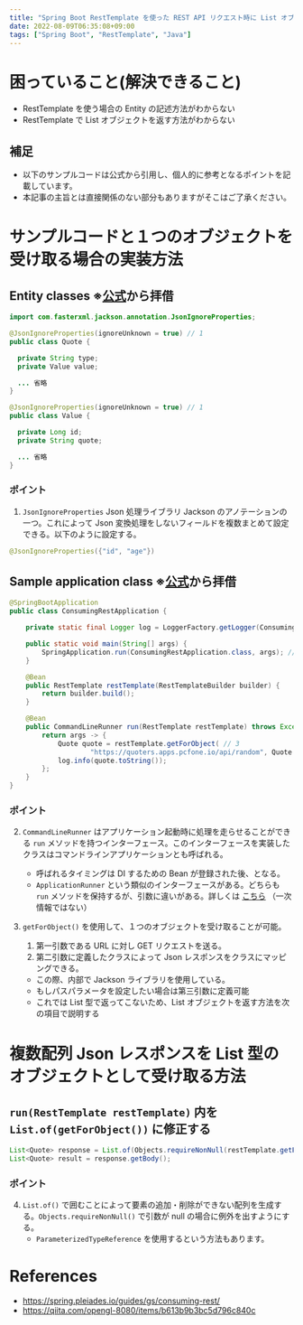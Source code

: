 ```yaml
---
title: "Spring Boot RestTemplate を使った REST API リクエスト時に List オブジェクトを Entity クラスとしてマッピングする方法"
date: 2022-08-09T06:35:08+09:00
tags: ["Spring Boot", "RestTemplate", "Java"]
---
```



# 困っていること(解決できること)
- RestTemplate を使う場合の Entity の記述方法がわからない
- RestTemplate で List オブジェクトを返す方法がわからない

## 補足
- 以下のサンプルコードは公式から引用し、個人的に参考となるポイントを記載しています。
- 本記事の主旨とは直接関係のない部分もありますがそこはご了承ください。

# サンプルコードと１つのオブジェクトを受け取る場合の実装方法

## Entity classes ※[公式](https://spring.pleiades.io/guides/gs/consuming-rest/)から拝借

```java
import com.fasterxml.jackson.annotation.JsonIgnoreProperties;

@JsonIgnoreProperties(ignoreUnknown = true) // 1
public class Quote {

  private String type;
  private Value value;

  ... 省略
}

@JsonIgnoreProperties(ignoreUnknown = true) // 1
public class Value {

  private Long id; 
  private String quote;

  ... 省略
}
```

### ポイント
1. `JsonIgnoreProperties` Json 処理ライブラリ Jackson のアノテーションの一つ。これによって Json 変換処理をしないフィールドを複数まとめて設定できる。以下のように設定する。
```java
@JsonIgnoreProperties({"id", "age"})
```

## Sample application class ※[公式](https://spring.pleiades.io/guides/gs/consuming-rest/)から拝借
```java
@SpringBootApplication
public class ConsumingRestApplication {

	private static final Logger log = LoggerFactory.getLogger(ConsumingRestApplication.class);

	public static void main(String[] args) {
		SpringApplication.run(ConsumingRestApplication.class, args); // 2
	}

	@Bean
	public RestTemplate restTemplate(RestTemplateBuilder builder) {
		return builder.build();
	}

	@Bean
	public CommandLineRunner run(RestTemplate restTemplate) throws Exception { // 2
		return args -> {
			Quote quote = restTemplate.getForObject( // 3
					"https://quoters.apps.pcfone.io/api/random", Quote.class); 
			log.info(quote.toString());
		};
	}
}
```

### ポイント
2. `CommandLineRunner` はアプリケーション起動時に処理を走らせることができる `run` メソッドを持つインターフェース。このインターフェースを実装したクラスはコマンドラインアプリケーションとも呼ばれる。
    - 呼ばれるタイミングは DI するための Bean が登録された後、となる。
    - `ApplicationRunner` という類似のインターフェースがある。どちらも `run` メソッドを保持するが、引数に違いがある。詳しくは [こちら](https://stackoverflow.com/a/59329029) （一次情報ではない）

3. `getForObject()` を使用して、１つのオブジェクトを受け取ることが可能。
   1. 第一引数である URL に対し GET リクエストを送る。
   2. 第二引数に定義したクラスによって Json レスポンスをクラスにマッピングできる。
   - この際、内部で Jackson ライブラリを使用している。
   - もしパスパラメータを設定したい場合は第三引数に定義可能
   - これでは List 型で返ってこないため、List オブジェクトを返す方法を次の項目で説明する

# 複数配列 Json レスポンスを List 型のオブジェクトとして受け取る方法

## `run(RestTemplate restTemplate)` 内を `List.of(getForObject())` に修正する
```java
List<Quote> response = List.of(Objects.requireNonNull(restTemplate.getForObject(url, Quote[].class))); // 4
List<Quote> result = response.getBody();
```

### ポイント
4. `List.of()` で囲むことによって要素の追加・削除ができない配列を生成する。`Objects.requireNonNull()` で引数が null の場合に例外を出すようにする。
   - `ParameterizedTypeReference` を使用するという方法もあります。

# References
- https://spring.pleiades.io/guides/gs/consuming-rest/
- https://qiita.com/opengl-8080/items/b613b9b3bc5d796c840c